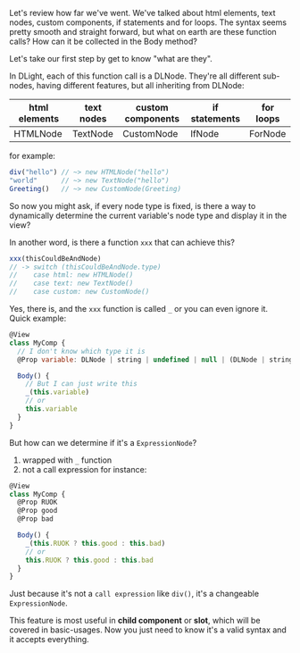 Let's review how far we've went. We've talked about html elements, text nodes, custom components, if statements and for loops. The syntax seems pretty smooth and straight forward, but what on earth are these function calls? How can it be collected in the Body method?

Let's take our first step by get to know "what are they".

In DLight, each of this function call is a DLNode. They're all different sub-nodes, having different features, but all inheriting from DLNode:

| html elements | text nodes | custom components | if statements | for loops|
| --- | --- | --- | --- | --- |
| HTMLNode | TextNode | CustomNode | IfNode | ForNode |

for example:

```js
div("hello") // ~> new HTMLNode("hello")
"world"      // ~> new TextNode("hello")
Greeting()   // ~> new CustomNode(Greeting)
```
So now you might ask, if every node type is fixed, is there a way to dynamically determine the current variable's node type and display it in the view? 

In another word, is there a function `xxx` that can achieve this?
```js
xxx(thisCouldBeAndNode) 
// -> switch (thisCouldBeAndNode.type)
//    case html: new HTMLNode()
//    case text: new TextNode()
//    case custom: new CustomNode()
```
Yes, there is, and the `xxx` function is called `_` or you can even ignore it. Quick example:
```js
@View
class MyComp {
  // I don't know which type it is
  @Prop variable: DLNode | string | undefined | null | (DLNode | string | undefined | null)[]

  Body() {
    // But I can just write this
    _(this.variable)
    // or
    this.variable
  }
}
```
But how can we determine if it's a `ExpressionNode`? 
1. wrapped with `_` function
2. not a call expression
for instance:
```js
@View
class MyComp {
  @Prop RUOK
  @Prop good
  @Prop bad

  Body() {
    _(this.RUOK ? this.good : this.bad)
    // or
    this.RUOK ? this.good : this.bad
  }
}
```
Just because it's not a `call expression` like `div()`, it's a changeable `ExpressionNode`.

This feature is most useful in **child component** or **slot**, which will be covered in basic-usages. Now you just need to know it's a valid syntax and it accepts everything.